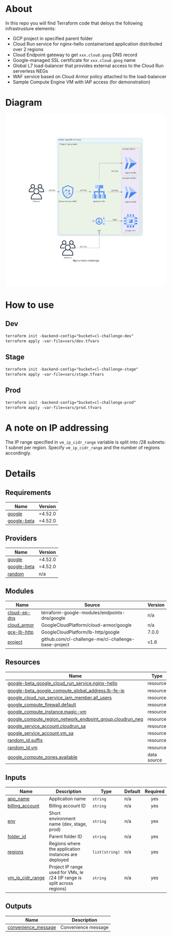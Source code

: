 # About
In this repo you will find Terraform code that deloys the following infrastrusture elements:
- GCP project in specified parent folder
- Cloud Run service for nginx-hello containerized application distributed over 2 regions
- Cloud Endpoint gateway to get `xxx.cloud.goog` DNS record
- Google-managed SSL certificate for `xxx.cloud.goog` name
- Global L7 load-balancer that provides external access to the Cloud Run serverless NEGs
- WAF service based on Cloud Armor policy attached to the load-balancer 
- Sample Compute Engine VM with IAP access (for demonstration)

# Diagram

![image](diagram/nginx-hello_challenge.png)

# How to use
## Dev
```
terraform init -backend-config="bucket=cl-challenge-dev"
terraform apply -var-file=vars/dev.tfvars
```
## Stage
```
terraform init -backend-config="bucket=cl-challenge-stage"
terraform apply -var-file=vars/stage.tfvars
```
## Prod
```
terraform init -backend-config="bucket=cl-challenge-prod"
terraform apply -var-file=vars/prod.tfvars
```

# A note on IP addressing
The IP range specified in `vm_ip_cidr_range` variable is split into /28 subnets: 1 subnet per region. Specify `vm_ip_cidr_range` and the number of regions accordingly.

# Details
<!-- BEGIN_TF_DOCS -->
## Requirements

| Name | Version |
|------|---------|
| <a name="requirement_google"></a> [google](#requirement\_google) | =4.52.0 |
| <a name="requirement_google-beta"></a> [google-beta](#requirement\_google-beta) | =4.52.0 |

## Providers

| Name | Version |
|------|---------|
| <a name="provider_google"></a> [google](#provider\_google) | =4.52.0 |
| <a name="provider_google-beta"></a> [google-beta](#provider\_google-beta) | =4.52.0 |
| <a name="provider_random"></a> [random](#provider\_random) | n/a |

## Modules

| Name | Source | Version |
|------|--------|---------|
| <a name="module_cloud-ep-dns"></a> [cloud-ep-dns](#module\_cloud-ep-dns) | terraform-google-modules/endpoints-dns/google | n/a |
| <a name="module_cloud_armor"></a> [cloud\_armor](#module\_cloud\_armor) | GoogleCloudPlatform/cloud-armor/google | n/a |
| <a name="module_gce-lb-http"></a> [gce-lb-http](#module\_gce-lb-http) | GoogleCloudPlatform/lb-http/google | 7.0.0 |
| <a name="module_project"></a> [project](#module\_project) | github.com/cl-challenge-me/cl-challenge-base-project | v1.6 |

## Resources

| Name | Type |
|------|------|
| [google-beta_google_cloud_run_service.nginx-hello](https://registry.terraform.io/providers/hashicorp/google-beta/4.52.0/docs/resources/google_cloud_run_service) | resource |
| [google-beta_google_compute_global_address.lb-fe-ip](https://registry.terraform.io/providers/hashicorp/google-beta/4.52.0/docs/resources/google_compute_global_address) | resource |
| [google_cloud_run_service_iam_member.all_users](https://registry.terraform.io/providers/hashicorp/google/4.52.0/docs/resources/cloud_run_service_iam_member) | resource |
| [google_compute_firewall.default](https://registry.terraform.io/providers/hashicorp/google/4.52.0/docs/resources/compute_firewall) | resource |
| [google_compute_instance.magic-vm](https://registry.terraform.io/providers/hashicorp/google/4.52.0/docs/resources/compute_instance) | resource |
| [google_compute_region_network_endpoint_group.cloudrun_neg](https://registry.terraform.io/providers/hashicorp/google/4.52.0/docs/resources/compute_region_network_endpoint_group) | resource |
| [google_service_account.cloudrun_sa](https://registry.terraform.io/providers/hashicorp/google/4.52.0/docs/resources/service_account) | resource |
| [google_service_account.vm_sa](https://registry.terraform.io/providers/hashicorp/google/4.52.0/docs/resources/service_account) | resource |
| [random_id.suffix](https://registry.terraform.io/providers/hashicorp/random/latest/docs/resources/id) | resource |
| [random_id.vm](https://registry.terraform.io/providers/hashicorp/random/latest/docs/resources/id) | resource |
| [google_compute_zones.available](https://registry.terraform.io/providers/hashicorp/google/4.52.0/docs/data-sources/compute_zones) | data source |

## Inputs

| Name | Description | Type | Default | Required |
|------|-------------|------|---------|:--------:|
| <a name="input_app_name"></a> [app\_name](#input\_app\_name) | Application name | `string` | n/a | yes |
| <a name="input_billing_account"></a> [billing\_account](#input\_billing\_account) | Billing account ID | `string` | n/a | yes |
| <a name="input_env"></a> [env](#input\_env) | Short environment name (dev, stage, prod) | `string` | n/a | yes |
| <a name="input_folder_id"></a> [folder\_id](#input\_folder\_id) | Parent folder ID | `string` | n/a | yes |
| <a name="input_regions"></a> [regions](#input\_regions) | Regions where the application instances are deployed | `list(string)` | n/a | yes |
| <a name="input_vm_ip_cidr_range"></a> [vm\_ip\_cidr\_range](#input\_vm\_ip\_cidr\_range) | Project IP range used for VMs, le /24 (IP range is split across regions) | `string` | n/a | yes |

## Outputs

| Name | Description |
|------|-------------|
| <a name="output_convenience_message"></a> [convenience\_message](#output\_convenience\_message) | Convenience message |
<!-- END_TF_DOCS -->